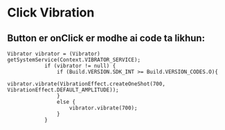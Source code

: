 # Click Vibration

## Button er onClick er modhe ai code ta likhun:

```
Vibrator vibrator = (Vibrator) getSystemService(Context.VIBRATOR_SERVICE);
            if (vibrator != null) {
                if (Build.VERSION.SDK_INT >= Build.VERSION_CODES.O){
                    vibrator.vibrate(VibrationEffect.createOneShot(700, VibrationEffect.DEFAULT_AMPLITUDE));
                }
                else {
                    vibrator.vibrate(700);
                }
            }
```
